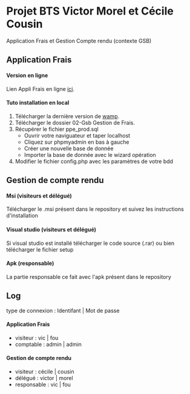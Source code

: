 # Projet BTS Victor Morel et Cécile Cousin
Application Frais et Gestion Compte rendu (contexte GSB)

## Application Frais

#### Version en ligne
Lien Appli Frais  en ligne [ici](http://ppe2.kwalys.com).

#### Tuto installation en local
1.  Télécharger la dernière version de [wamp](http://www.wampserver.com).
2.  Télécharger le dossier 02-Gsb Gestion de Frais.
3.  Récupérer le fichier ppe_prod.sql
      *   Ouvrir votre naviguateur et taper localhost
      *   Cliquez sur phpmyadmin en bas à gauche 
      *   Créer une nouvelle base de donnée
      *   Importer la base de donnée avec le wizard opération
4.  Modifier le fichier config.php avec les paramètres de votre bdd

## Gestion de compte rendu

#### Msi (visiteurs et délégué)
Télécharger le .msi présent dans le repository et suivez les instructions d'installation

#### Visual studio (visiteurs et délégué)
Si visual studio est installé télécharger le code source (.rar) ou bien télécharger le fichier setup

#### Apk (responsable)
La partie responsable ce fait avec l'apk présent dans le repository

## Log 
type de connexion : Identifant | Mot de passe
#### Application Frais

* visiteur : vic | fou
* comptable : admin | admin

#### Gestion de compte rendu

* visiteur : cécile | cousin
* délégué : victor | morel
* responsable : vic | fou

